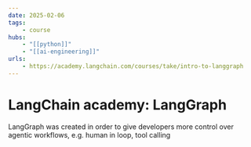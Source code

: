 ```yaml
---
date: 2025-02-06
tags:
    - course
hubs:
    - "[[python]]"
    - "[[ai-engineering]]"
urls:
    - https://academy.langchain.com/courses/take/intro-to-langgraph
---
```


# LangChain academy: LangGraph

LangGraph was created in order to give developers more control over agentic workflows, e.g. human in loop, tool calling



